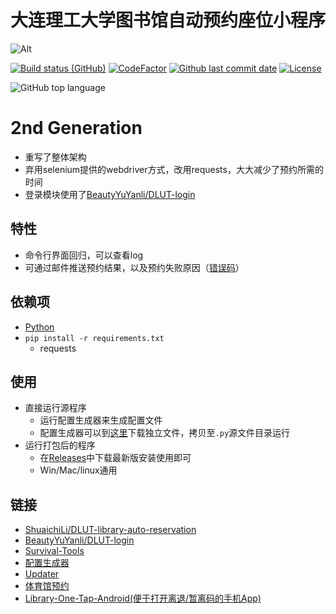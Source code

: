 # 大连理工大学图书馆自动预约座位小程序

![Alt](https://repobeats.axiom.co/api/embed/81697140cf880a187a7294ccdec4fe64eeb83ad1.svg "Repobeats analytics image")

[![Build status (GitHub)](https://img.shields.io/github/workflow/status/qhy040404/DLUT-library-auto-reservation/Compile-and-Test-CI/master?label=Compile&logo=github&cacheSeconds=600)](https://github.com/qhy040404/DLUT-library-auto-reservation/actions)
[![CodeFactor](https://www.codefactor.io/repository/github/qhy040404/dlut-library-auto-reservation/badge)](https://www.codefactor.io/repository/github/qhy040404/dlut-library-auto-reservation)
[![Github last commit date](https://img.shields.io/github/last-commit/qhy040404/DLUT-library-auto-reservation.svg?label=Updated&logo=github&cacheSeconds=600)](https://github.com/qhy040404/DLUT-library-auto-reservation/commits)
[![License](https://img.shields.io/github/license/qhy040404/DLUT-library-auto-reservation.svg?label=License&logo=github&cacheSeconds=2592000)](https://github.com/qhy040404/DLUT-library-auto-reservation/blob/master/LICENSE)

![GitHub top language](https://img.shields.io/github/languages/top/qhy040404/DLUT-library-auto-reservation)

# 2nd Generation

- 重写了整体架构
- 弃用selenium提供的webdriver方式，改用requests，大大减少了预约所需的时间
- 登录模块使用了[BeautyYuYanli/DLUT-login](https://github.com/BeautyYuYanli/DLUT-login)

## 特性

- 命令行界面回归，可以查看log
- 可通过邮件推送预约结果，以及预约失败原因（[错误码](ERRORCODE)）

## 依赖项

- [Python](https://www.python.org/downloads/)
- `pip install -r requirements.txt`
  - requests

## 使用

- 直接运行源程序
    - 运行配置生成器来生成配置文件
    - 配置生成器可以到[这里](https://github.com/qhy040404/Library-reservation-configGenerator/releases)下载独立文件，拷贝至```.py```源文件目录运行
- 运行打包后的程序
    - 在[Releases](https://github.com/qhy040404/DLUT-library-auto-reservation/releases)中下载最新版安装使用即可
    - Win/Mac/linux通用

## 链接

- [ShuaichiLi/DLUT-library-auto-reservation](https://github.com/ShuaichiLi/DLUT-library-auto-reservation)
- [BeautyYuYanli/DLUT-login](https://github.com/BeautyYuYanli/DLUT-login)
- [Survival-Tools](https://github.com/BeautyYuYanli/dlut-survival-tools)
- [配置生成器](https://github.com/qhy040404/Library-reservation-configGenerator)
- [Updater](https://github.com/qhy040404/Library-reservation-updater)
- [体育馆预约](https://github.com/qhy040404/DLUT-gym-auto-reservation)
- [Library-One-Tap-Android(便于打开离退/暂离码的手机App)](https://github.com/qhy040404/Library-One-Tap-Android)
